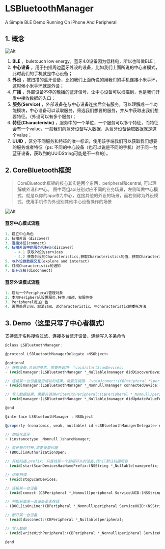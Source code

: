 # LSBluetoothManager
A Simple BLE Demo Running On iPhone And Peripheral


## 1. 概念

![Alt](https://github.com/linshengqi/MarkdownPhotos/blob/master/ble/%E8%93%9D%E7%89%99%E6%A6%82%E5%BF%B5.jpg?raw=true)

 1.  **BLE** ，buletouch low energy，蓝牙4.0设备因为低耗电，所以也叫做BLE；
 2.  **中心设备** ，用于扫描周边蓝牙外设的设备，比如我们上面所说的中心者模式，此时我们的手机就是中心设备；
 3.  **外设** ，被扫描的蓝牙设备，比如我们上面所说的用我们的手机连接小米手环，这时候小米手环就是外设；
 4.  **广播** ，外部设备不停的散播的蓝牙信号，让中心设备可以扫描到，也是我们开发中接收数据的入口；
 5.  **服务(Service)** ，外部设备在与中心设备连接后会有服务，可以理解成一个功能模块，中心设备可以读取服务，筛选我们想要的服务，并从中获取出我们想要特征。（外设可以有多个服务）；
 6.  **特征(Characteristic)** ，服务中的一个单位，一个服务可以多个特征，而特征会有一个value，一般我们向蓝牙设备写入数据、从蓝牙设备读取数据就是这个value；
 7.  **UUID** ，区分不同服务和特征的唯一标识，使用该字端我们可以获取我们想要的服务或者特征（ps: 不同的中心设备（也可以说是不同的手机）对于同一台蓝牙设备，获取到的UUIDString可能是不一样的）。


## 2. CoreBluetooth框架

> CoreBluetooth框架的核心其实是两个东西，peripheral和central, 可以理解成外设和中心。
> 图中两组api分别对应不同的业务场景，左侧叫做中心模式，就是以你的app作为中心，连接其他的外设的场景，而右侧称为外设模式，使用手机作为外设别其他中心设备操作的场景

![Alt](https://github.com/linshengqi/MarkdownPhotos/blob/master/ble/CoreBluetoothFramework.jpeg?raw=true)




#### 蓝牙中心模式流程

```javascript
1. 建立中心角色
2. 扫描外设（discover）
3. 连接外设(connect)
4. 扫描外设中的服务和特征(discover)
    - 4.1 获取外设的services
    - 4.2 获取外设的Characteristics,获取Characteristics的值，获取Characteristics的Descriptor和Descriptor的值
5. 与外设做数据交互(explore and interact)
6. 订阅Characteristic的通知
7. 断开连接(disconnect)
```



#### 蓝牙外设模式流程

```javascript
1. 启动一个Peripheral管理对象
2. 本地Peripheral设置服务,特性,描述，权限等等
3. Peripheral发送广告
4. 设置处理订阅、取消订阅、读characteristic、写characteristic的委托方法
```


## 3. Demo（这里只写了中心者模式）


支持蓝牙名称搜索过滤、连接多台蓝牙设备、连续写入多条命令

```javascript
@class LSBluetoothManager;

@protocol LSBluetoothManagerDelegate <NSObject>

@optional
// 获取设备,会调用多次，需要先调用- (void)startScanDevices;
- (void)manager:(LSBluetoothManager *_Nullable)manager didDiscoverDeveice:(nonnull LSBluetoothModel *)peripheral error:(nullable NSError *)error;

// 连接某一台设备是否成功的结果，需要先调用- (void)conect:(CBPeripheral *)peripheral;
- (void)manager:(LSBluetoothManager *_Nonnull)manager connectedDevice:(nonnull CBPeripheral *)peripheral state:(BOOL)state;

// 写入数据结果，需要先调用writeWithPeripheral:(CBPeripheral *_Nonnull)peripheral ServiceUUID:(NSString * _Nonnull )ServiceUUID CharacteristicWriteUUID:(NSString *_Nonnull)characteristicWriteUUID CharacteristicNotifyUUID:(NSString *_Nonnull)characteristicNotifyUUID CMD:(NSString *_Nonnull)CMDString;
- (void)manager:(LSBluetoothManager *_Nullable)manager didUpdateValueForCharacteristic:(nonnull CBCharacteristic *)characteristic receiveData:(NSData *_Nullable)receiveData error:(nullable NSError *)error;

@end

@interface LSBluetoothManager : NSObject

@property (nonatomic, weak, nullable) id <LSBluetoothManagerDelegate> delegate;

// 初始化蓝牙
+ (instancetype _Nonnull )shareManager;

// 蓝牙是否打开,需要设置代理
- (BOOL)isAuthorizationOpen;

// 开始扫描,prefix: 只查找某一个前缀开头的设备,传nil默认扫描所有
- (void)startScanDevicesHasNamePrefix:(NSString *_Nullable)nameprefix;

// 结束扫描
- (void)stopScanDevices;

// 连接某一台设备
- (void)conect:(CBPeripheral *_Nonnull)peripheral ServiceUUID:(NSString * _Nonnull )ServiceUUID CharacteristicWriteUUID:(NSString *_Nonnull)characteristicWriteUUID CharacteristicNotifyUUID:(NSString *_Nonnull)characteristicNotifyUUID;

// 判断获取某一台设备是否在线
- (BOOL)isOnLine:(CBPeripheral *_Nonnull)peripheral ServiceUUID:(NSString *_Nonnull)ServiceUUID;

// 断开某一台设备
- (void)disconect:(CBPeripheral *_Nullable)peripheral;

// 写入数据
- (void)writeWithPeripheral:(CBPeripheral *_Nonnull)peripheral ServiceUUID:(NSString * _Nonnull )ServiceUUID CharacteristicWriteUUID:(NSString *_Nonnull)characteristicWriteUUID CharacteristicNotifyUUID:(NSString *_Nonnull)characteristicNotifyUUID CMD:(NSString *_Nonnull)CMDString;

@end
```




